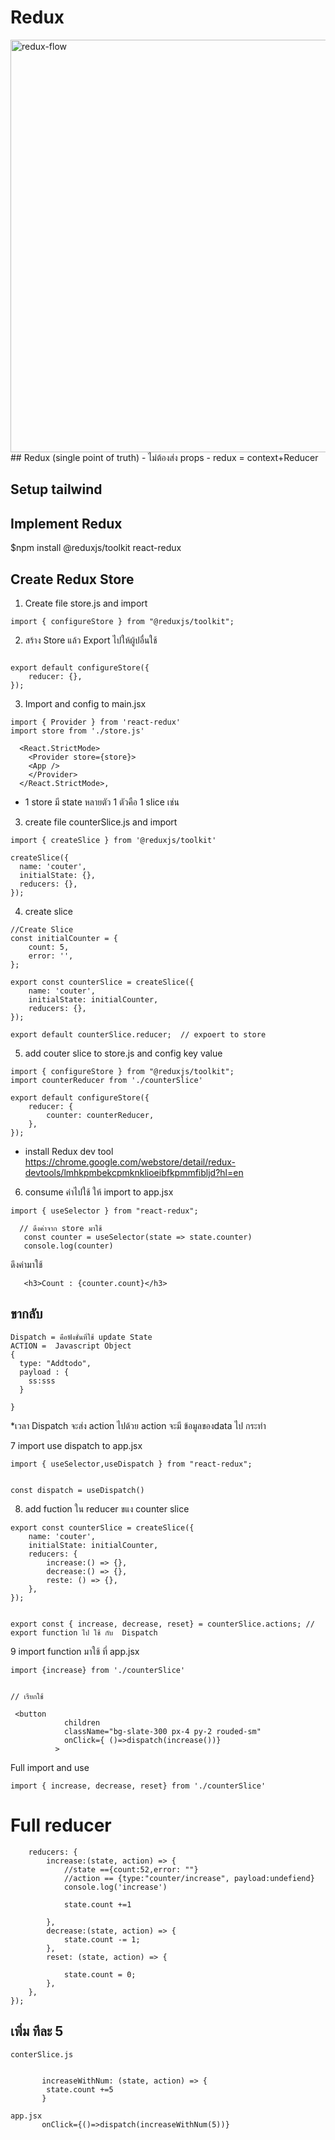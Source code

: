 # Redux

<img src="https://res.cloudinary.com/practicaldev/image/fetch/s--m5BdPzhS--/c_limit%2Cf_auto%2Cfl_progressive%2Cq_66%2Cw_880/https://i.imgur.com/riadAin.gif" alt="redux-flow" loading="lazy" width="880" height="660" data-animated="true" id="animated-0" class="ff-image">
## Redux (single point of truth)
- ไม่ต้องส่ง props
- redux = context+Reducer

## Setup tailwind


## Implement Redux
$npm install @reduxjs/toolkit react-redux

## Create Redux Store
 
 1. Create file store.js and  import  
 ```
 import { configureStore } from "@reduxjs/toolkit";
 ```
2. สร้าง Store แล้ว Export ไปให้ผู้ปอื่นใช้

```

export default configureStore({
    reducer: {},
});
```

3. Import and config to main.jsx
```
import { Provider } from 'react-redux'
import store from './store.js'
```
```
  <React.StrictMode>
    <Provider store={store}>
    <App />
    </Provider>
  </React.StrictMode>,
  ````


  * 1 store มี state หลายตัว  1 ตัวคือ 1 slice เช่น


  3. create file counterSlice.js and import

  ```
import { createSlice } from '@reduxjs/toolkit'

createSlice({
    name: 'couter',
    initialState: {},
    reducers: {},
});

  ```

4. create slice

```
//Create Slice
const initialCounter = {
    count: 5,
    error: '',
};

export const counterSlice = createSlice({
    name: 'couter',
    initialState: initialCounter,
    reducers: {},
});

export default counterSlice.reducer;  // expoert to store

```

5. add couter slice to store.js and config key value

```
import { configureStore } from "@reduxjs/toolkit";
import counterReducer from './counterSlice'

export default configureStore({
    reducer: {
        counter: counterReducer,
    },
});
```

* install Redux dev tool https://chrome.google.com/webstore/detail/redux-devtools/lmhkpmbekcpmknklioeibfkpmmfibljd?hl=en


6. consume ค่าไปใช้ ให้ import to app.jsx

```
import { useSelector } from "react-redux";
```

```
  // ดึงค่าจาก store มาใช้
   const counter = useSelector(state => state.counter)
   console.log(counter)
```

ดึงค่ามาใช้

```
   <h3>Count : {counter.count}</h3>
```


## ขากลับ
```
Dispatch = คือฟังชั่นที่ใช้ update State
ACTION =  Javascript Object
{
  type: "Addtodo",
  payload : {
    ss:sss
  }

}
```
*เวลา Dispatch จะส่ง action ไปด้วย action จะมี  ข้อมูลของdata ไป กระทำ


7 import use dispatch to app.jsx

```
import { useSelector,useDispatch } from "react-redux";


const dispatch = useDispatch()

```


8. add fuction ใน reducer ขแง counter slice

```
export const counterSlice = createSlice({
    name: 'couter',
    initialState: initialCounter,
    reducers: {
        increase:() => {},
        decrease:() => {},
        reste: () => {},
    },
});


export const { increase, decrease, reset} = counterSlice.actions; // export function ไป ใช้ กับ  Dispatch

```


9 import function มาใช้ ที่ app.jsx

```
import {increase} from './counterSlice'


// เรียกใช้

 <button
            children
            className="bg-slate-300 px-4 py-2 rouded-sm"
            onClick={ ()=>dispatch(increase())}
          >
```

Full import and use

```
import { increase, decrease, reset} from './counterSlice'

```

# Full reducer

```
    reducers: {
        increase:(state, action) => {
            //state =={count:52,error: ""}
            //action == {type:"counter/increase", payload:undefiend}
            console.log('increase')

            state.count +=1
            
        },
        decrease:(state, action) => {
            state.count -= 1;
        },
        reset: (state, action) => {

            state.count = 0;
        },
    },
});

```


## เพิ่ม ทีละ 5 
```
conterSlice.js

  
       increaseWithNum: (state, action) => {
        state.count +=5
       }

app.jsx
       onClick={()=>dispatch(increaseWithNum(5))}

```       